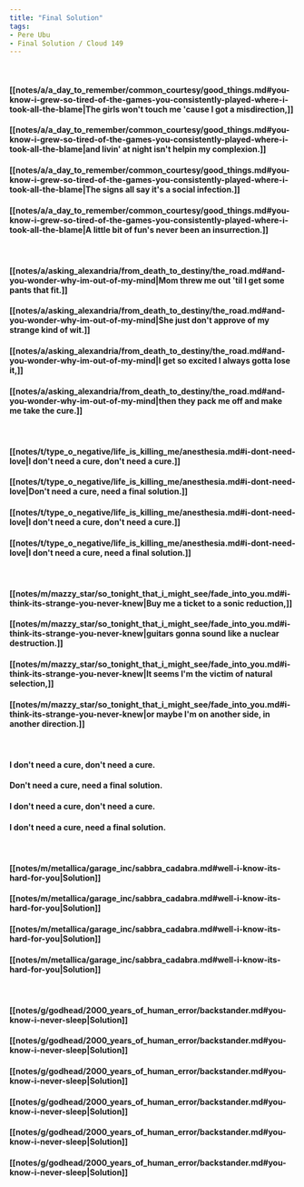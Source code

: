 ```yaml
---
title: "Final Solution"
tags:
- Pere Ubu
- Final Solution / Cloud 149
---
```

&nbsp;
#### [[notes/a/a_day_to_remember/common_courtesy/good_things.md#you-know-i-grew-so-tired-of-the-games-you-consistently-played-where-i-took-all-the-blame|The girls won't touch me 'cause I got a misdirection,]]
#### [[notes/a/a_day_to_remember/common_courtesy/good_things.md#you-know-i-grew-so-tired-of-the-games-you-consistently-played-where-i-took-all-the-blame|and livin' at night isn't helpin my complexion.]]
#### [[notes/a/a_day_to_remember/common_courtesy/good_things.md#you-know-i-grew-so-tired-of-the-games-you-consistently-played-where-i-took-all-the-blame|The signs all say it's a social infection.]]
#### [[notes/a/a_day_to_remember/common_courtesy/good_things.md#you-know-i-grew-so-tired-of-the-games-you-consistently-played-where-i-took-all-the-blame|A little bit of fun's never been an insurrection.]]
&nbsp;
#### [[notes/a/asking_alexandria/from_death_to_destiny/the_road.md#and-you-wonder-why-im-out-of-my-mind|Mom threw me out 'til I get some pants that fit.]]
#### [[notes/a/asking_alexandria/from_death_to_destiny/the_road.md#and-you-wonder-why-im-out-of-my-mind|She just don't approve of my strange kind of wit.]]
#### [[notes/a/asking_alexandria/from_death_to_destiny/the_road.md#and-you-wonder-why-im-out-of-my-mind|I get so excited I always gotta lose it,]]
#### [[notes/a/asking_alexandria/from_death_to_destiny/the_road.md#and-you-wonder-why-im-out-of-my-mind|then they pack me off and make me take the cure.]]
&nbsp;
#### [[notes/t/type_o_negative/life_is_killing_me/anesthesia.md#i-dont-need-love|I don't need a cure, don't need a cure.]]
#### [[notes/t/type_o_negative/life_is_killing_me/anesthesia.md#i-dont-need-love|Don't need a cure, need a final solution.]]
#### [[notes/t/type_o_negative/life_is_killing_me/anesthesia.md#i-dont-need-love|I don't need a cure, don't need a cure.]]
#### [[notes/t/type_o_negative/life_is_killing_me/anesthesia.md#i-dont-need-love|I don't need a cure, need a final solution.]]
&nbsp;
#### [[notes/m/mazzy_star/so_tonight_that_i_might_see/fade_into_you.md#i-think-its-strange-you-never-knew|Buy me a ticket to a sonic reduction,]]
#### [[notes/m/mazzy_star/so_tonight_that_i_might_see/fade_into_you.md#i-think-its-strange-you-never-knew|guitars gonna sound like a nuclear destruction.]]
#### [[notes/m/mazzy_star/so_tonight_that_i_might_see/fade_into_you.md#i-think-its-strange-you-never-knew|It seems I'm the victim of natural selection,]]
#### [[notes/m/mazzy_star/so_tonight_that_i_might_see/fade_into_you.md#i-think-its-strange-you-never-knew|or maybe I'm on another side, in another direction.]]
&nbsp;
#### I don't need a cure, don't need a cure.
#### Don't need a cure, need a final solution.
#### I don't need a cure, don't need a cure.
#### I don't need a cure, need a final solution.
&nbsp;
#### [[notes/m/metallica/garage_inc/sabbra_cadabra.md#well-i-know-its-hard-for-you|Solution]]
#### [[notes/m/metallica/garage_inc/sabbra_cadabra.md#well-i-know-its-hard-for-you|Solution]]
#### [[notes/m/metallica/garage_inc/sabbra_cadabra.md#well-i-know-its-hard-for-you|Solution]]
#### [[notes/m/metallica/garage_inc/sabbra_cadabra.md#well-i-know-its-hard-for-you|Solution]]
&nbsp;
#### [[notes/g/godhead/2000_years_of_human_error/backstander.md#you-know-i-never-sleep|Solution]]
#### [[notes/g/godhead/2000_years_of_human_error/backstander.md#you-know-i-never-sleep|Solution]]
#### [[notes/g/godhead/2000_years_of_human_error/backstander.md#you-know-i-never-sleep|Solution]]
#### [[notes/g/godhead/2000_years_of_human_error/backstander.md#you-know-i-never-sleep|Solution]]
#### [[notes/g/godhead/2000_years_of_human_error/backstander.md#you-know-i-never-sleep|Solution]]
#### [[notes/g/godhead/2000_years_of_human_error/backstander.md#you-know-i-never-sleep|Solution]]
